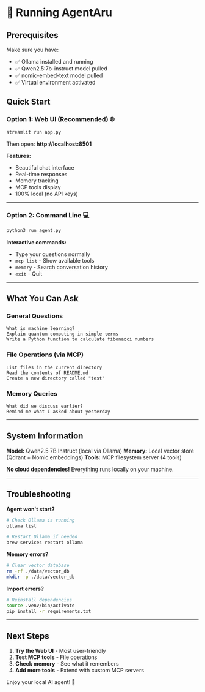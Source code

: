 # 🚀 Running AgentAru

## Prerequisites

Make sure you have:
- ✅ Ollama installed and running
- ✅ Qwen2.5:7b-instruct model pulled
- ✅ nomic-embed-text model pulled
- ✅ Virtual environment activated

## Quick Start

### Option 1: Web UI (Recommended) 🌐

```bash
streamlit run app.py
```

Then open: **http://localhost:8501**

**Features:**
- Beautiful chat interface
- Real-time responses
- Memory tracking
- MCP tools display
- 100% local (no API keys)

---

### Option 2: Command Line 💻

```bash
python3 run_agent.py
```

**Interactive commands:**
- Type your questions normally
- `mcp list` - Show available tools
- `memory` - Search conversation history
- `exit` - Quit

---

## What You Can Ask

### General Questions
```
What is machine learning?
Explain quantum computing in simple terms
Write a Python function to calculate fibonacci numbers
```

### File Operations (via MCP)
```
List files in the current directory
Read the contents of README.md
Create a new directory called "test"
```

### Memory Queries
```
What did we discuss earlier?
Remind me what I asked about yesterday
```

---

## System Information

**Model:** Qwen2.5 7B Instruct (local via Ollama)
**Memory:** Local vector store (Qdrant + Nomic embeddings)
**Tools:** MCP filesystem server (4 tools)

**No cloud dependencies!** Everything runs locally on your machine.

---

## Troubleshooting

**Agent won't start?**
```bash
# Check Ollama is running
ollama list

# Restart Ollama if needed
brew services restart ollama
```

**Memory errors?**
```bash
# Clear vector database
rm -rf ./data/vector_db
mkdir -p ./data/vector_db
```

**Import errors?**
```bash
# Reinstall dependencies
source .venv/bin/activate
pip install -r requirements.txt
```

---

## Next Steps

1. **Try the Web UI** - Most user-friendly
2. **Test MCP tools** - File operations
3. **Check memory** - See what it remembers
4. **Add more tools** - Extend with custom MCP servers

Enjoy your local AI agent! 🎉
